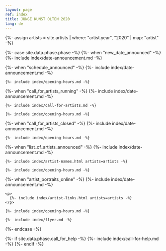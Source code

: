 ```yaml
---
layout: page
ref: index
title: JUNGE KUNST OLTEN 2020
lang: de
---
```


{%- assign artists = site.artists | where: "artist.year", "2020" | map: "artist" -%}

{%- case site.data.phase.phase -%}
  {%- when "new_date_announced" -%}
    {%- include index/date-announcement.md -%}

  {%- when "schedule_announced" -%}
    {%- include index/date-announcement.md -%}

    {%- include index/opening-hours.md -%}

  {%- when "call_for_artists_running" -%}
    {%- include index/date-announcement.md -%}
    
    {%- include index/call-for-artists.md -%}
    
    {%- include index/opening-hours.md -%}

  {%- when "call_for_artists_closed" -%}
    {%- include index/date-announcement.md -%}

    {%- include index/opening-hours.md -%}

  {%- when "list_of_artists_announced" -%}
    {%- include index/date-announcement.md -%}
    
    {%- include index/artist-names.html artists=artists -%}

    {%- include index/opening-hours.md -%}
    
  {%- when "artist_portraits_online" -%}
    {%- include index/date-announcement.md -%}

    <p>
      {%- include index/artist-links.html artists=artists -%}
    </p>

    {%- include index/opening-hours.md -%}

    {%- include index/flyer.md -%}
{%- endcase -%}

{%- if site.data.phase.call_for_help -%}
  {%- include index/call-for-help.md -%}
{%- endif -%}
